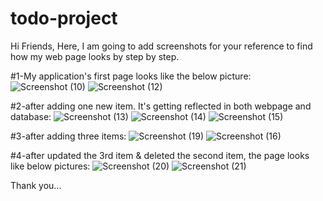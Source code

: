 # todo-project

Hi Friends,
Here, I am going to add screenshots for your reference to find how my web page looks by step by step.

#1-My application's first page looks like the below picture:
![Screenshot (10)](https://user-images.githubusercontent.com/88827680/202388062-21b63a57-5aad-4de4-a976-02aa1655de7d.png)
![Screenshot (12)](https://user-images.githubusercontent.com/88827680/202388885-188f1347-3497-4295-b76d-a4a791249acc.png)


#2-after adding one new item. It's getting reflected in both webpage and database:
![Screenshot (13)](https://user-images.githubusercontent.com/88827680/202389028-b8dd3eb2-48ca-4d82-86a8-342788c42a64.png)
![Screenshot (14)](https://user-images.githubusercontent.com/88827680/202389013-bb050ebd-20c4-4196-9ade-1f47e85237c8.png)
![Screenshot (15)](https://user-images.githubusercontent.com/88827680/202389022-9825271b-c180-4226-bf47-17ec8241abe2.png)

#3-after adding three items:
![Screenshot (19)](https://user-images.githubusercontent.com/88827680/202390654-4c10879b-ad74-4210-9008-cd1357df9629.png)
![Screenshot (16)](https://user-images.githubusercontent.com/88827680/202390771-e77390d6-21af-4c55-b45f-a0dfe212acd8.png)

#4-after updated the 3rd item & deleted the second item, the page looks like below pictures:
![Screenshot (20)](https://user-images.githubusercontent.com/88827680/202391410-ee00dbd9-c67c-4cc1-9223-c0549b7b76c4.png)
![Screenshot (21)](https://user-images.githubusercontent.com/88827680/202391413-1b1e4532-84a1-49f9-b428-ace3e8e08fbc.png)

Thank you...
